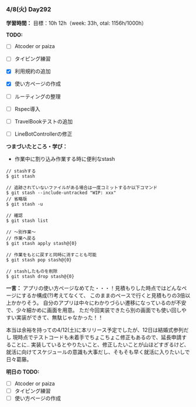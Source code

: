 ### 4/8(火) Day292

**学習時間：**
目標：10h
12h（week: 33h, otal: 1156h/1000h）

**TODO:**
- [ ] Atcoder or paiza
- [ ] タイピング練習
- [x] 利用規約の追加
- [x] 使い方ページの作成
- [ ] ルーティングの整理
- [ ] Rspec導入
- [ ] TravelBookテストの追加

- [ ] LineBotControllerの修正

**つまづいたところ・学び：**
- 作業中に割り込み作業する時に便利なstash
```
// stashする
$ git stash

// 追跡されていないファイルがある場合は一度コミットするか以下コマンド
$ git stash --include-untracked "WIP: xxx"
// 省略版
$ git stash -u

// 確認
$ git stash list

// 〜別作業〜
// 作業へ戻る
$ git stash apply stash@{0}

// 作業をもとに戻すと同時に消すことも可能
$ git stash pop stash@{0}

// stashしたものを削除
$ git stash drop stash@{0}
```

**一言：**
アプリの使い方ページなめてた・・・！見積もりした時点ではどんなページにするか構成(?)考えてなくて、
このままのペースで行くと見積もりの3倍以上かかりそう。
自分のアプリは中々にわかりづらい遷移になっているのが不安で、少々細かめに画面を用意。
ただ今回実装できたら別の画面でも使い回しやすい実装ができて、無駄じゃなかった！！

本当は余裕を持っての4/12(土)に本リリース予定でしたが、12日は結婚式参列だし
現時点でテストコードも未着手でちょこちょこ修正もあるので、延長申請することに..
実装しているとやりたいこと、修正したいことが山ほどすぎるけど、
就活に向けてスケジュールの意識も大事だし、そもそも早く就活に入りたいしで日々葛藤。

**明日の TODO:**
- [ ] Atcoder or paiza
- [ ] タイピング練習
- [ ] 使い方ページの作成
